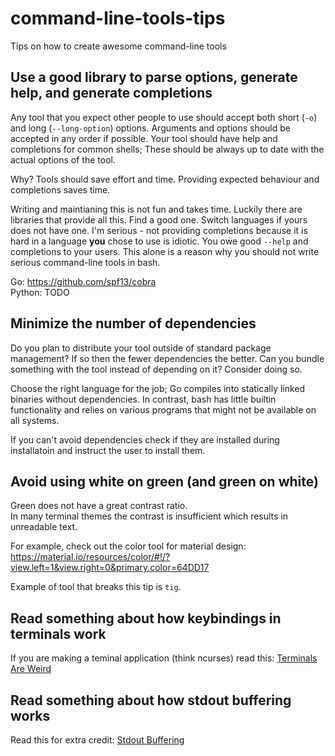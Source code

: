 # command-line-tools-tips

Tips on how to create awesome command-line tools


## Use a good library to parse options, generate help, and generate completions

Any tool that you expect other people to use should accept both short (`-o`) and long (`--long-option`) options. Arguments and options should be accepted in any order if possible.
Your tool should have help and completions for common shells; These should be always up to date with the actual options of the tool.

Why? Tools should save effort and time. Providing expected behaviour and completions saves time.

Writing and maintianing this is not fun and takes time. Luckily there are libraries that provide all this. Find a good one. Switch languages if yours does not have one. I'm serious - not providing completions because it is hard in a language **you** chose to use is idiotic. You owe good `--help` and completions to your users. This alone is a reason why you should not write serious command-line tools in bash.


Go: https://github.com/spf13/cobra  
Python: TODO

## Minimize the number of dependencies

Do you plan to distribute your tool outside of standard package management? If so then the fewer dependencies the better. 
Can you bundle something with the tool instead of depending on it? Consider doing so.

Choose the right language for the job; Go compiles into statically linked binaries without dependencies. In contrast, bash has little builtin functionality and relies on various programs that might not be available on all systems.

If you can't avoid dependencies check if they are installed during installatoin and instruct the user to install them.

## Avoid using white on green (and green on white)

Green does not have a great contrast ratio.  
In many terminal themes the contrast is insufficient which results in unreadable text.

For example, check out the color tool for material design: https://material.io/resources/color/#!/?view.left=1&view.right=0&primary.color=64DD17

Example of tool that breaks this tip is `tig`.


## Read something about how keybindings in terminals work 

If you are making a teminal application (think ncurses) read this: [Terminals Are Weird](http://catern.com/posts/terminal_quirks.html)

## Read something about how stdout buffering works

Read this for extra credit: [Stdout Buffering](https://eklitzke.org/stdout-buffering)
